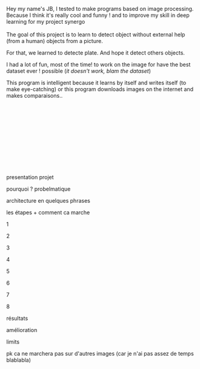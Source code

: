 Hey my name's JB, I tested to make programs based on image processing. Because I think it's really cool and funny ! and to improve my skill in deep learning for my project synergo <br><br>
The goal of this project is to learn to detect object without external help (from a human) objects from a picture. 
 
For that, we learned to detecte plate. And hope it detect others objects.
 
I had a lot of fun, most of the time! to work on the image for have the best dataset ever ! possible (<em>it doesn't work, blam the dataset</em>)


This program is intelligent because it learns by itself and writes itself (to make eye-catching) or this program downloads images on the internet and makes comparaisons..


<br><br><br><br><br><br><br><br><br><br>

presentation projet

pourquoi ? probelmatique

architecture en quelques phrases

les étapes + comment ca marche

1

2

3

4

5

6

7

8

résultats

amélioration

limits

pk ca ne marchera pas sur d'autres images (car je n'ai pas assez de temps blablabla)

